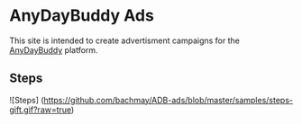# AnyDayBuddy Ads
This site is intended to create advertisment campaigns for the [AnyDayBuddy](https://anydaybuddy.com) platform.

## Steps

![Steps]
(https://github.com/bachmay/ADB-ads/blob/master/samples/steps-gift.gif?raw=true)

